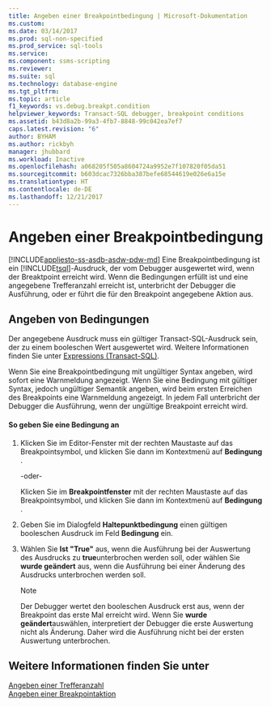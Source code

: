 ```yaml
---
title: Angeben einer Breakpointbedingung | Microsoft-Dokumentation
ms.custom: 
ms.date: 03/14/2017
ms.prod: sql-non-specified
ms.prod_service: sql-tools
ms.service: 
ms.component: ssms-scripting
ms.reviewer: 
ms.suite: sql
ms.technology: database-engine
ms.tgt_pltfrm: 
ms.topic: article
f1_keywords: vs.debug.breakpt.condition
helpviewer_keywords: Transact-SQL debugger, breakpoint conditions
ms.assetid: b43d8a2b-99a3-4fb7-8848-99c042ea7ef7
caps.latest.revision: "6"
author: BYHAM
ms.author: rickbyh
manager: jhubbard
ms.workload: Inactive
ms.openlocfilehash: a068205f505a8604724a9952e7f107820f05da51
ms.sourcegitcommit: b603dcac7326bba387befe68544619e026e6a15e
ms.translationtype: HT
ms.contentlocale: de-DE
ms.lasthandoff: 12/21/2017
---
```

# <a name="specify-a-breakpoint-condition"></a>Angeben einer Breakpointbedingung
[!INCLUDE[appliesto-ss-asdb-asdw-pdw-md](../../includes/appliesto-ss-asdb-asdw-pdw-md.md)] Eine Breakpointbedingung ist ein [!INCLUDE[tsql](../../includes/tsql-md.md)]-Ausdruck, der vom Debugger ausgewertet wird, wenn der Breaktpoint erreicht wird. Wenn die Bedingungen erfüllt ist und eine angegebene Trefferanzahl erreicht ist, unterbricht der Debugger die Ausführung, oder er führt die für den Breakpoint angegebene Aktion aus.  
  
## <a name="specifying-conditions"></a>Angeben von Bedingungen  
 Der angegebene Ausdruck muss ein gültiger Transact-SQL-Ausdruck sein, der zu einem booleschen Wert ausgewertet wird. Weitere Informationen finden Sie unter [Expressions &#40;Transact-SQL&#41;](../../t-sql/language-elements/expressions-transact-sql.md).  
  
 Wenn Sie eine Breakpointbedingung mit ungültiger Syntax angeben, wird sofort eine Warnmeldung angezeigt. Wenn Sie eine Bedingung mit gültiger Syntax, jedoch ungültiger Semantik angeben, wird beim ersten Erreichen des Breakpoints eine Warnmeldung angezeigt. In jedem Fall unterbricht der Debugger die Ausführung, wenn der ungültige Breakpoint erreicht wird.  
  
#### <a name="to-specify-a-condition"></a>So geben Sie eine Bedingung an  
  
1.  Klicken Sie im Editor-Fenster mit der rechten Maustaste auf das Breakpointsymbol, und klicken Sie dann im Kontextmenü auf **Bedingung** .  
  
     -oder-  
  
     Klicken Sie im **Breakpointfenster** mit der rechten Maustaste auf das Breakpointsymbol, und klicken Sie dann im Kontextmenü auf **Bedingung** .  
  
2.  Geben Sie im Dialogfeld **Haltepunktbedingung** einen gültigen booleschen Ausdruck im Feld **Bedingung** ein.  
  
3.  Wählen Sie **Ist "True"** aus, wenn die Ausführung bei der Auswertung des Ausdrucks zu **true**unterbrochen werden soll, oder wählen Sie **wurde geändert** aus, wenn die Ausführung bei einer Änderung des Ausdrucks unterbrochen werden soll.  
  
    > [!NOTE]  
    >  Der Debugger wertet den booleschen Ausdruck erst aus, wenn der Breakpoint das erste Mal erreicht wird. Wenn Sie **wurde geändert**auswählen, interpretiert der Debugger die erste Auswertung nicht als Änderung. Daher wird die Ausführung nicht bei der ersten Auswertung unterbrochen.  
  
## <a name="see-also"></a>Weitere Informationen finden Sie unter  
 [Angeben einer Trefferanzahl](../../relational-databases/scripting/specify-a-hit-count.md)   
 [Angeben einer Breakpointaktion](../../relational-databases/scripting/specify-a-breakpoint-action.md)  
  
  
